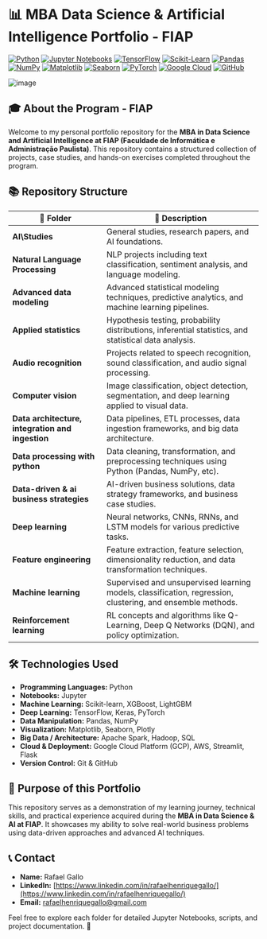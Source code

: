# 📊 MBA Data Science & Artificial Intelligence Portfolio - FIAP

[![Python](https://img.shields.io/badge/Python-3.8%2B-blue?logo=python)](https://www.python.org/)
[![Jupyter Notebooks](https://img.shields.io/badge/Jupyter-Notebooks-orange?logo=jupyter)](https://jupyter.org/)
[![TensorFlow](https://img.shields.io/badge/TensorFlow-2.x-orange?logo=tensorflow)](https://www.tensorflow.org/)
[![Scikit-Learn](https://img.shields.io/badge/Scikit--Learn-1.x-f7931e?logo=scikit-learn)](https://scikit-learn.org/)
[![Pandas](https://img.shields.io/badge/Pandas-1.x-blueviolet?logo=pandas)](https://pandas.pydata.org/)
[![NumPy](https://img.shields.io/badge/NumPy-1.x-lightgrey?logo=numpy)](https://numpy.org/)
[![Matplotlib](https://img.shields.io/badge/Matplotlib-3.x-blue?logo=matplotlib)](https://matplotlib.org/)
[![Seaborn](https://img.shields.io/badge/Seaborn-0.11+-lightblue)](https://seaborn.pydata.org/)
[![PyTorch](https://img.shields.io/badge/PyTorch-2.x-red?logo=pytorch)](https://pytorch.org/)
[![Google Cloud](https://img.shields.io/badge/Google%20Cloud-Data%20AI-4285F4?logo=googlecloud)](https://cloud.google.com/)
[![GitHub](https://img.shields.io/badge/GitHub-Version%20Control-black?logo=github)](https://github.com/)

![image](https://github.com/user-attachments/assets/10f876ba-f437-4929-ae45-c222c381ee4b)


## 🎓 About the Program - FIAP

Welcome to my personal portfolio repository for the **MBA in Data Science and Artificial Intelligence at FIAP (Faculdade de Informática e Administração Paulista)**.
This repository contains a structured collection of projects, case studies, and hands-on exercises completed throughout the program.

## 📚 Repository Structure

| 📂 Folder                                        | 📌 Description                                                                                             |
| ------------------------------------------------ | ---------------------------------------------------------------------------------------------------------- |
| **AI\Studies**                                  | General studies, research papers, and AI foundations.                                                      |
| **Natural Language Processing**                  | NLP projects including text classification, sentiment analysis, and language modeling.                     |
| **Advanced data modeling**                       | Advanced statistical modeling techniques, predictive analytics, and machine learning pipelines.            |
| **Applied statistics**                           | Hypothesis testing, probability distributions, inferential statistics, and statistical data analysis.      |
| **Audio recognition**                            | Projects related to speech recognition, sound classification, and audio signal processing.                 |
| **Computer vision**                              | Image classification, object detection, segmentation, and deep learning applied to visual data.            |
| **Data architecture, integration and ingestion** | Data pipelines, ETL processes, data ingestion frameworks, and big data architecture.                       |
| **Data processing with python**                  | Data cleaning, transformation, and preprocessing techniques using Python (Pandas, NumPy, etc).             |
| **Data-driven & ai business strategies**         | AI-driven business solutions, data strategy frameworks, and business case studies.                         |
| **Deep learning**                                | Neural networks, CNNs, RNNs, and LSTM models for various predictive tasks.                                 |
| **Feature engineering**                          | Feature extraction, feature selection, dimensionality reduction, and data transformation techniques.       |
| **Machine learning**                             | Supervised and unsupervised learning models, classification, regression, clustering, and ensemble methods. |
| **Reinforcement learning**                       | RL concepts and algorithms like Q-Learning, Deep Q Networks (DQN), and policy optimization.                |

## 🛠️ Technologies Used

* **Programming Languages:** Python
* **Notebooks:** Jupyter
* **Machine Learning:** Scikit-learn, XGBoost, LightGBM
* **Deep Learning:** TensorFlow, Keras, PyTorch
* **Data Manipulation:** Pandas, NumPy
* **Visualization:** Matplotlib, Seaborn, Plotly
* **Big Data / Architecture:** Apache Spark, Hadoop, SQL
* **Cloud & Deployment:** Google Cloud Platform (GCP), AWS, Streamlit, Flask
* **Version Control:** Git & GitHub

## 🎯 Purpose of this Portfolio

This repository serves as a demonstration of my learning journey, technical skills, and practical experience acquired during the **MBA in Data Science & AI at FIAP**.
It showcases my ability to solve real-world business problems using data-driven approaches and advanced AI techniques.

## 📞 Contact

* **Name:** Rafael Gallo
* **LinkedIn:** [https://www.linkedin.com/in/rafaelhenriquegallo/](https://www.linkedin.com/in/rafaelhenriquegallo/)
* **Email:** [rafaelhenriquegallo@gmail.com](mailto:rafaelhenriquegallo@gmail.com)

Feel free to explore each folder for detailed Jupyter Notebooks, scripts, and project documentation. 🚀

